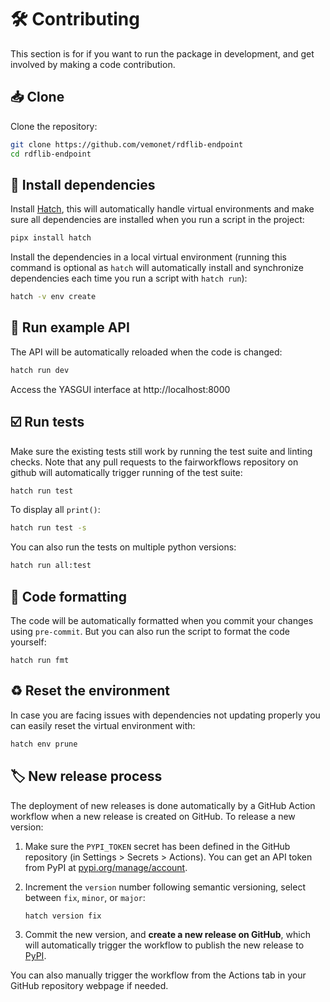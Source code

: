 # 🛠️ Contributing

This section is for if you want to run the package in development, and get involved by making a code contribution.

## 📥️ Clone

Clone the repository:

```bash
git clone https://github.com/vemonet/rdflib-endpoint
cd rdflib-endpoint
```

## 🐣 Install dependencies

Install [Hatch](https://hatch.pypa.io), this will automatically handle virtual environments and make sure all dependencies are installed when you run a script in the project:

```bash
pipx install hatch
```

Install the dependencies in a local virtual environment (running this command is optional as `hatch` will automatically install and synchronize dependencies each time you run a script with `hatch run`):

```bash
hatch -v env create
```

## 🚀 Run example API

The API will be automatically reloaded when the code is changed:

```bash
hatch run dev
```

Access the YASGUI interface at http://localhost:8000

## ☑️ Run tests

Make sure the existing tests still work by running the test suite and linting checks. Note that any pull requests to the fairworkflows repository on github will automatically trigger running of the test suite:

```bash
hatch run test
```

To display all `print()`:

```bash
hatch run test -s
```

You can also run the tests on multiple python versions:

```bash
hatch run all:test
```

## 🧹 Code formatting

The code will be automatically formatted when you commit your changes using `pre-commit`. But you can also run the script to format the code yourself:

```
hatch run fmt
```

## ♻️ Reset the environment

In case you are facing issues with dependencies not updating properly you can easily reset the virtual environment with:

```bash
hatch env prune
```

## 🏷️ New release process

The deployment of new releases is done automatically by a GitHub Action workflow when a new release is created on GitHub. To release a new version:

1. Make sure the `PYPI_TOKEN` secret has been defined in the GitHub repository (in Settings > Secrets > Actions). You can get an API token from PyPI at [pypi.org/manage/account](https://pypi.org/manage/account).

2. Increment the `version` number following semantic versioning, select between `fix`, `minor`, or `major`:

   ```bash
   hatch version fix
   ```

3. Commit the new version, and **create a new release on GitHub**, which will automatically trigger the workflow to publish the new release to [PyPI](https://pypi.org/project/rdflib-endpoint/).

You can also manually trigger the workflow from the Actions tab in your GitHub repository webpage if needed.
